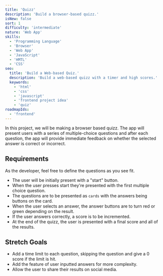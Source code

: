 ```yaml
---
title: 'Quizz'
description: 'Build a browser-based quizz.'
isNew: false
sort: 1
difficulty: 'intermediate'
nature: 'Web App'
skills:
  - 'Programming Language'
  - 'Browser'
  - 'Web App'
  - 'JavaScript'
  - 'HMTL'
  - 'CSS'
seo:
  title: 'Build a Web-based Quiz.'
  description: 'Build a web-based quizz with a timer and high scores.'
  keywords:
    - 'html'
    - 'css'
    - 'javascript'
    - 'frontend project idea'
    - 'quiz'
roadmapIds:
  - 'frontend'
---
```


In this project, we will be making a browser based quizz. The app will present users with a series of multiple-choice questions and after each question, the app will provide immediate feedback on whether the selected answer is correct or incorrect.

## Requirements

As the developer, feel free to define the questions as you see fit.

- The user will be initially present with a "start" button.
- When the user presses start they're presented with the first multiple choice question.
- The questions are to be presented as `cards` with the answers being buttons on the card.
- When the user selects an answer, the answer buttons are to turn red or green depending on the result.
- If the user answers correctly, a score is to be incremented.
- At the end of the quizz, the user is presented with a final score and all of the results.

## Stretch Goals

- Add a time limit to each question, skipping the question and give a 0 score if the limit is hit.
- Add the feature of user inputted answers for more complexity.
- Allow the user to share their results on social media.